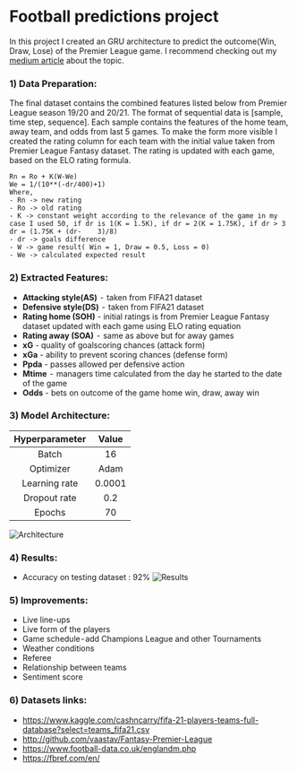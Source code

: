 # Football predictions project
In this project I created an GRU architecture to predict the outcome(Win, Draw, Lose) of the Premier League game. I recommend checking out my [medium article](https://medium.com/nerd-for-tech/premier-league-predictions-using-artificial-intelligence-7421dddc8778) about the topic.

### 1) __Data Preparation:__
The final dataset contains the combined features listed below from Premier League season 19/20 and 20/21. The format of sequential data is [sample, time step, sequence]. Each sample contains the features of the home team, away team, and odds from last 5 games. To make the form more visible I created the rating column for each team with the initial value taken from Premier League Fantasy dataset. The rating is updated with each game, based on the ELO rating formula.

    Rn = Ro + K(W-We)
    We = 1/(10**(-dr/400)+1)
    Where,
    - Rn -> new rating
    - Ro -> old rating
    - K -> constant weight according to the relevance of the game in my case I used 50, if dr is 1(K = 1.5K), if dr = 2(K = 1.75K), if dr > 3 dr = (1.75K + (dr-    3)/8)
    - dr -> goals difference  
    - W -> game result( Win = 1, Draw = 0.5, Loss = 0) 
    - We -> calculated expected result

### 2) __Extracted Features:__
- __Attacking style(AS)__  -  taken from FIFA21 dataset 
- __Defensive style(DS)__  -  taken from FIFA21 dataset
- __Rating home (SOH)__  -  initial ratings is from Premier League Fantasy dataset updated with each game using ELO rating equation
- __Rating away (SOA)__  -  same as above but for away games 
- __xG__  -  quality of goalscoring chances (attack form)
- __xGa__  -  ability to prevent scoring chances (defense form) 
- __Ppda__  -  passes allowed per defensive action 
- __Mtime__  -  managers time calculated from the day he started to the date of the game
- __Odds__  -  bets on outcome of the game home win, draw, away win 

### 3) __Model Architecture:__

| Hyperparameter | Value |
|:--------------:|:-----:|
| Batch          | 16    |
| Optimizer      | Adam  |
| Learning rate  | 0.0001|
| Dropout rate   |  0.2  | 
| Epochs         | 70    | 

![Architecture](https://github.com/maciejbalawejder/DeepLearning-collection/blob/main/Sequentials/GRU/figures/Architecture.png)

### 4) __Results__:
- Accuracy on testing dataset : 92%
![Results](https://github.com/maciejbalawejder/DeepLearning-collection/blob/main/Sequentials/GRU/figures/Loss92.png)

### 5) __Improvements__:
- Live line-ups 
- Live form of the players
- Game schedule - add Champions League and other Tournaments
- Weather conditions
- Referee
- Relationship between teams
- Sentiment score

### 6) __Datasets links__:
- https://www.kaggle.com/cashncarry/fifa-21-players-teams-full-database?select=teams_fifa21.csv
- http://github.com/vaastav/Fantasy-Premier-League
- https://www.football-data.co.uk/englandm.php
- https://fbref.com/en/
